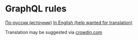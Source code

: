 # GraphQL rules

[По-русски (источник)](./ru)
[In English (help wanted for translation)](./en)

Translation may be suggested via [crowdin.com](https://crowdin.com/project/graphql-rules-ru)
